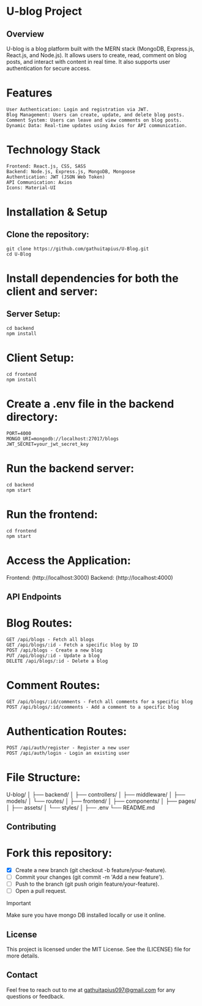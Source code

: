 # U-blog Project

## Overview
U-blog is a blog platform built with the MERN stack (MongoDB, Express.js, React.js, and Node.js).
It allows users to create, read, comment on blog posts, and interact with content in real time.
It also supports user authentication for secure access.

# Features
```
User Authentication: Login and registration via JWT.
Blog Management: Users can create, update, and delete blog posts.
Comment System: Users can leave and view comments on blog posts.
Dynamic Data: Real-time updates using Axios for API communication.
```

# Technology Stack
```
Frontend: React.js, CSS, SASS
Backend: Node.js, Express.js, MongoDB, Mongoose
Authentication: JWT (JSON Web Token)
API Communication: Axios
Icons: Material-UI
```

# Installation & Setup
## Clone the repository:
```
git clone https://github.com/gathuitapius/U-Blog.git
cd U-Blog
```

# Install dependencies for both the client and server:
## Server Setup:
```
cd backend
npm install
```

# Client Setup:
```
cd frontend
npm install
```

# Create a .env file in the backend directory:
```
PORT=4000
MONGO_URI=mongodb://localhost:27017/blogs
JWT_SECRET=your_jwt_secret_key
```

# Run the backend server:
```
cd backend
npm start
```
# Run the frontend:
```
cd frontend
npm start
```

# Access the Application:
Frontend: (http://localhost:3000)
Backend: (http://localhost:4000)

## API Endpoints
# Blog Routes:
```
GET /api/blogs - Fetch all blogs
GET /api/blogs/:id - Fetch a specific blog by ID
POST /api/blogs - Create a new blog
PUT /api/blogs/:id - Update a blog
DELETE /api/blogs/:id - Delete a blog
```

# Comment Routes:
```
GET /api/blogs/:id/comments - Fetch all comments for a specific blog
POST /api/blogs/:id/comments - Add a comment to a specific blog
```
# Authentication Routes:
```
POST /api/auth/register - Register a new user
POST /api/auth/login - Login an existing user
```

# File Structure:
U-blog/
│
├── backend/
│   ├── controllers/
│   ├── middleware/
│   ├── models/
│   └── routes/
│
├── frontend/
│   ├── components/
│   ├── pages/
│   ├── assets/
│   └── styles/
│
├── .env
└── README.md

## Contributing
# Fork this repository:
- [x] Create a new branch (git checkout -b feature/your-feature).
- [ ] Commit your changes (git commit -m 'Add a new feature').
- [ ] Push to the branch (git push origin feature/your-feature).
- [ ] Open a pull request.

> [!IMPORTANT]
> Make sure you have mongo DB installed locally or use it online.

## License
This project is licensed under the MIT License. See the (LICENSE) file for more details.

## Contact
Feel free to reach out to me at gathuitapius097@gmail.com for any questions or feedback.
